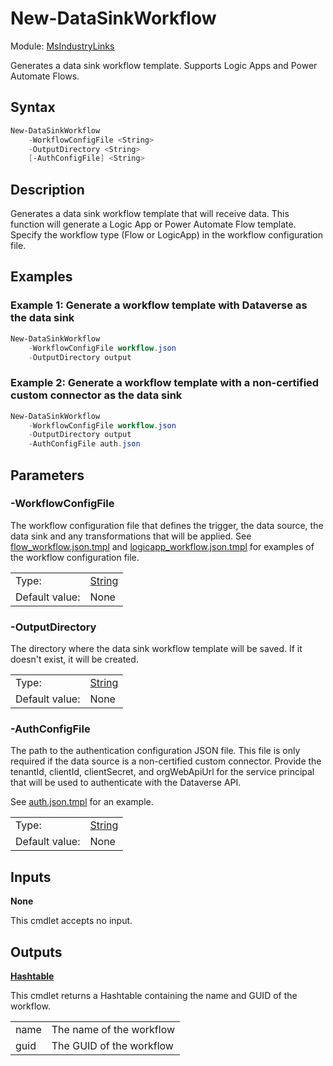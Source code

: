 # New-DataSinkWorkflow

Module: [MsIndustryLinks](../../README.md)

Generates a data sink workflow template. Supports Logic Apps and Power Automate Flows.

## Syntax

```powershell
New-DataSinkWorkflow
    -WorkflowConfigFile <String>
    -OutputDirectory <String>
    [-AuthConfigFile] <String>
```

## Description

Generates a data sink workflow template that will receive data. This function will generate a Logic App or Power Automate Flow template. Specify the workflow type (Flow or LogicApp) in the workflow configuration file.

## Examples

### Example 1: Generate a workflow template with Dataverse as the data sink

```powershell
New-DataSinkWorkflow
    -WorkflowConfigFile workflow.json
    -OutputDirectory output
```

### Example 2: Generate a workflow template with a non-certified custom connector as the data sink

```powershell
New-DataSinkWorkflow
    -WorkflowConfigFile workflow.json
    -OutputDirectory output
    -AuthConfigFile auth.json
```

## Parameters

### -WorkflowConfigFile

The workflow configuration file that defines the trigger, the data source, the data sink and any transformations that will be applied. See [flow_workflow.json.tmpl](../flow_workflow.json.tmpl) and [logicapp_workflow.json.tmpl](../logicapp_workflow.json.tmpl) for examples of the workflow configuration file.

|                |                                                                                                                       |
| -------------- | --------------------------------------------------------------------------------------------------------------------- |
| Type:          | [String](https://learn.microsoft.com/en-us/powershell/scripting/lang-spec/chapter-04?view=powershell-7.3#431-strings) |
| Default value: | None                                                                                                                  |

### -OutputDirectory

The directory where the data sink workflow template will be saved. If it doesn't exist, it will be created.

|                |                                                                                                                       |
| -------------- | --------------------------------------------------------------------------------------------------------------------- |
| Type:          | [String](https://learn.microsoft.com/en-us/powershell/scripting/lang-spec/chapter-04?view=powershell-7.3#431-strings) |
| Default value: | None                                                                                                                  |

### -AuthConfigFile

The path to the authentication configuration JSON file. This file is only required if the data source is a non-certified custom connector. Provide the tenantId, clientId, clientSecret, and orgWebApiUrl for the service principal that will be used to authenticate with the Dataverse API.

See [auth.json.tmpl](../auth.json.tmpl) for an example.

|                |                                                                                                                       |
| -------------- | --------------------------------------------------------------------------------------------------------------------- |
| Type:          | [String](https://learn.microsoft.com/en-us/powershell/scripting/lang-spec/chapter-04?view=powershell-7.3#431-strings) |
| Default value: | None                                                                                                                  |

## Inputs

**None**

This cmdlet accepts no input.

## Outputs

**[Hashtable](https://learn.microsoft.com/en-us/powershell/scripting/lang-spec/chapter-04?view=powershell-7.3#433-hashtables)**

This cmdlet returns a Hashtable containing the name and GUID of the workflow.

|      |                          |
| ---- | ------------------------ |
| name | The name of the workflow |
| guid | The GUID of the workflow |

